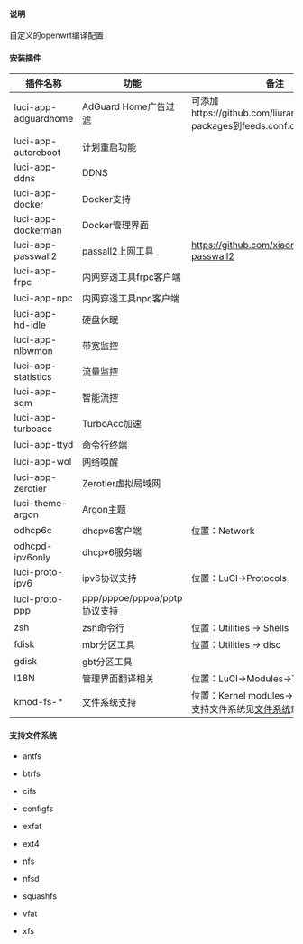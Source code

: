 #### 说明

自定义的openwrt编译配置

#### 安装插件

| 插件名称                 | 功能                       | 备注                                                                  |
| -------------------- | ------------------------ | ------------------------------------------------------------------- |
| luci-app-adguardhome | AdGuard Home广告过滤         | 可添加https://github.com/liuran001/openwrt-packages到feeds.conf.default |
| luci-app-autoreboot  | 计划重启功能                   |                                                                     |
| luci-app-ddns        | DDNS                     |                                                                     |
| luci-app-docker      | Docker支持                 |                                                                     |
| luci-app-dockerman   | Docker管理界面               |                                                                     |
| luci-app-passwall2   | passall2上网工具             | https://github.com/xiaorouji/openwrt-passwall2                      |
| luci-app-frpc        | 内网穿透工具frpc客户端            |                                                                     |
| luci-app-npc         | 内网穿透工具npc客户端             |                                                                     |
| luci-app-hd-idle     | 硬盘休眠                     |                                                                     |
| luci-app-nlbwmon     | 带宽监控                     |                                                                     |
| luci-app-statistics  | 流量监控                     |                                                                     |
| luci-app-sqm         | 智能流控                     |                                                                     |
| luci-app-turboacc    | TurboAcc加速               |                                                                     |
| luci-app-ttyd        | 命令行终端                    |                                                                     |
| luci-app-wol         | 网络唤醒                     |                                                                     |
| luci-app-zerotier    | Zerotier虚拟局域网            |                                                                     |
| luci-theme-argon     | Argon主题                  |                                                                     |
| odhcp6c              | dhcpv6客户端                | 位置：Network                                                          |
| odhcpd-ipv6only      | dhcpv6服务端                |                                                                     |
| luci-proto-ipv6      | ipv6协议支持                 | 位置：LuCI->Protocols                                                  |
| luci-proto-ppp       | ppp/pppoe/pppoa/pptp协议支持 |                                                                     |
| zsh                  | zsh命令行                   | 位置：Utilities -> Shells                                              |
| fdisk                | mbr分区工具                  | 位置：Utilities -> disc                                                |
| gdisk                | gbt分区工具                  |                                                                     |
| I18N                 | 管理界面翻译相关                 | 位置：LuCI->Modules->Translations                                      |
| kmod-fs-*            | 文件系统支持                   | 位置：Kernel modules->FileSystems，支持文件系统见[文件系统](#支持文件系统)章节             |



#### 支持文件系统

- antfs

- btrfs

- cifs

- configfs

- exfat

- ext4

- nfs

- nfsd

- squashfs

- vfat

- xfs
